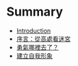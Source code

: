 # Summary

* [Introduction](README.md)
* [序言：從高處看迷宮](chapter0.md)
* [勇氣哪裡去了？](chapter1.md)
* [建立自我形象](chapter2.md)

